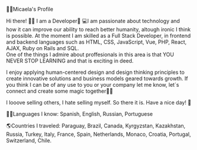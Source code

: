 👩🏼Micaela's Profile    
  
Hi there! 👋🏼 I am a Developer🚀 
💻I am passionate about technology and how it can improve our ability to reach better humanity, altough ironic I think is possible. At the moment I am skilled as a Full Stack Developer, in frontend and backend languages such as HTML, CSS, JavaScript, Vue, PHP, React, AJAX, Ruby on Rails and SQL.                       
One of the things I admire about proffesionals in this area is that YOU NEVER STOP LEARNING and that is exciting in deed.                                    
 
I enjoy applying human-centered design and design thinking principles to create innovative solutions and business models geared towards growth. If you think I can be of any use to you or your company let me know, let´s connect and create some magic together🐱‍🏍            
     
I looove selling others, I hate selling myself. So there it is. Have a nice day! 🎈                 
 
🤙🏼Languages I know: Spanish, English, Russian, Portuguese              
    
🌎Countries I traveled: Paraguay, Brazil, Canada, Kyrgyzstan, Kazakhstan, Russia, Turkey, Italy, France, Spain, Netherlands, Monaco, Croatia, Portugal, Switzerland, Chile.           
 
